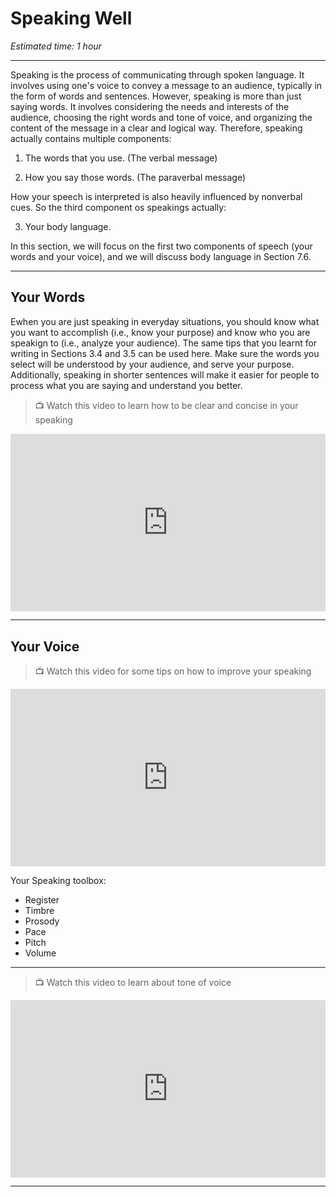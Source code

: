 # Speaking Well
*Estimated time: 1 hour*

---

Speaking is the process of communicating through spoken language. It involves using one's voice to convey a message to an audience, typically in the form of words and sentences. However, speaking is more than just saying words. It involves considering the needs and interests of the audience, choosing the right words and tone of voice, and organizing the content of the message in a clear and logical way. Therefore, speaking actually contains multiple components:

1) The words that you use. (The verbal message)

2) How you say those words. (The paraverbal message)

How your speech is interpreted is also heavily influenced by nonverbal cues. So the third component os speakings actually:

3) Your body language. 

In this section, we will focus on the first two components of speech (your words and your voice), and we will discuss body language in Section 7.6.

---

## Your Words

Ewhen you are just speaking in everyday situations, you should know what you want to accomplish (i.e., know your purpose) and know who you are speakign to (i.e., analyze your audience). The same tips that you learnt for writing in Sections 3.4 and 3.5 can be used here. Make sure the words you select will be understood by your audience, and serve your purpose. Additionally, speaking in shorter sentences will make it easier for people to process what you are saying and understand you better.


> 📺 Watch this video to learn how to be clear and concise in your speaking

<div style="position: relative; padding-bottom: 56.25%; height: 0;"><iframe src="https://www.youtube.com/embed/QBrtY48kaus" title="YouTube video player" frameborder="0" allow="accelerometer; autoplay; clipboard-write; encrypted-media; gyroscope; picture-in-picture" allowfullscreen style="position: absolute; top: 0; left: 0; width: 100%; height: 100%;"></iframe></div>

---

## Your Voice

> 📺 Watch this video for some tips on how to improve your speaking

<div style="position: relative; padding-bottom: 56.25%; height: 0;"><iframe src="https://www.youtube.com/embed/eIho2S0ZahI" title="YouTube video player" frameborder="0" allow="accelerometer; autoplay; clipboard-write; encrypted-media; gyroscope; picture-in-picture" allowfullscreen style="position: absolute; top: 0; left: 0; width: 100%; height: 100%;"></iframe></div>

<aside>
  
Your Speaking toolbox:
- Register
- Timbre
- Prosody
- Pace
- Pitch
- Volume

</aside>

---

> 📺 Watch this video to learn about tone of voice

<div style="position: relative; padding-bottom: 56.25%; height: 0;"><iframe src="https://www.youtube.com/embed/5hvVjOqk_4o" title="YouTube video player" frameborder="0" allow="accelerometer; autoplay; clipboard-write; encrypted-media; gyroscope; picture-in-picture" allowfullscreen style="position: absolute; top: 0; left: 0; width: 100%; height: 100%;"></iframe></div>

---
